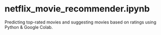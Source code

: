 # netflix_movie_recommender.ipynb
Predicting top-rated movies and suggesting movies based on ratings using Python &amp; Google Colab.
